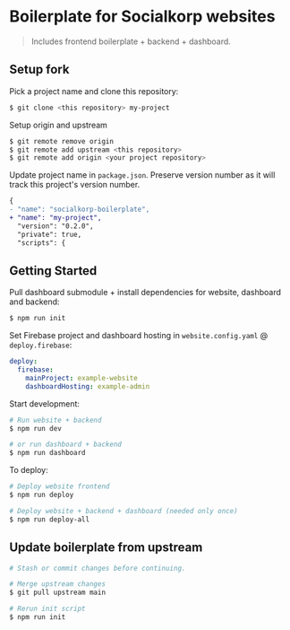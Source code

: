 
# Boilerplate for Socialkorp websites

> Includes frontend boilerplate + backend + dashboard.

## Setup fork

Pick a project name and clone this repository:

```sh
$ git clone <this repository> my-project
```

Setup origin and upstream

```sh
$ git remote remove origin
$ git remote add upstream <this repository>
$ git remote add origin <your project repository>
```

Update project name in `package.json`.
Preserve version number as it will track this project's version number.

```diff
{
- "name": "socialkorp-boilerplate",
+ "name": "my-project",
  "version": "0.2.0",
  "private": true,
  "scripts": {
```

## Getting Started

Pull dashboard submodule + install dependencies for website, dashboard and backend:

```sh
$ npm run init
```

Set Firebase project and dashboard hosting in `website.config.yaml` @ `deploy.firebase`:

```yaml
deploy: 
  firebase:
    mainProject: example-website
    dashboardHosting: example-admin
```

Start development:

```sh
# Run website + backend
$ npm run dev
```

```sh
# or run dashboard + backend
$ npm run dashboard
```

To deploy:

```sh
# Deploy website frontend
$ npm run deploy

# Deploy website + backend + dashboard (needed only once)
$ npm run deploy-all
```

## Update boilerplate from upstream

```sh
# Stash or commit changes before continuing.

# Merge upstream changes
$ git pull upstream main

# Rerun init script
$ npm run init
```
